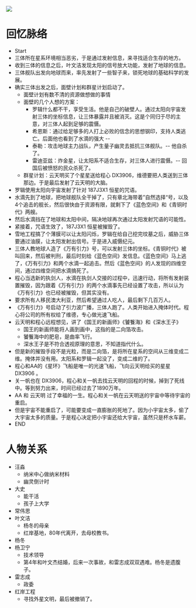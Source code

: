![](https://s2.loli.net/2023/01/28/sZtkJxbYjg253U6.png)
# 回忆脉络
- Start
- 三体所在星系环境相当恶劣，于是通过发射信息，来寻找适合生存的地方。
- 收到三体的信息之后，叶文洁发现太阳的信号放大功能，发射了地球的信息。
- 三体舰队出发向地球而来，率先发射了一些智子来，锁死地球的基础科学的发展。
- 确实三体出发之后，面壁计划和群星计划启动了。
	- 面壁计划有数不清的资源做想做的事情
	- 面壁的几个人想的方案：
		- 罗辑什么都不干，享受生活。他是自己的破壁人。通过太阳向宇宙发射三体的坐标信息，让三体暴露并且被消灭。这是个同归于尽的主意，对三体人起到足够的震慑。
		- 希恩斯：通过给足够多的人打上必败的信念的思想钢印，支持人类逃亡。后面他也看到了水滴的强大 -- 
		- 泰勒：攻击地球主力战队，产生量子幽灵去抵抗三体舰队。-- 他自杀了。
		- 雷迪亚兹：炸金星，让太阳系不适合生存，对三体人进行震慑。-- 回国后被愤怒的民众杀死了。
	- 群星计划：云天明买了个星星送给程心 DX3906，维德要把人类送到三体那边。于是最后发射了云天明的大脑。
- 罗辑使用太阳向宇宙发射了针对 187J3X1 恒星的咒语。
- 水滴先到了地球，把地球舰队全干掉了，只有章北海带着”自然选择“号，以及4个追击的舰长，然后很快由于资源有限，就剩下了《蓝色空间》和《青铜时代》两艘。
- 然后水滴挡在了地球和太阳中间，隔决地球再次通过太阳发射咒语的可能性。
- 紧接着，咒语生效了，187J3X1 恒星被摧毁了。
- 雪地工程搞了个薄膜可以让太阳闪烁，罗辑在给自己挖完坟墓之后，威胁三体要通过油膜，让太阳发射出信号。于是进入威慑纪元。
- 三体人教地球人造了《万有引力》号，可以发射三体的坐标。《青铜时代》被叫回来，然后被判刑，最后时刻给《蓝色空间》发信息。《蓝色空间》马上逃了，《万有引力》和两个水滴一起追击。然后《蓝色空间》的人发现的四维空间，通过四维空间把水滴搞死了。
- 程心当选新的执剑人，水滴在执剑人交接的过程中，迅速行动，将所有发射装置摧毁，因为跟着《万有引力》的两个水滴事先已经设置了攻击，所以认为《万有引力》也已经被摧毁，但其实没有。
- 要求所有人移民澳大利亚，然后希望通过人吃人，最后剩下几百万人。
- 《万有引力》号启动了引力波广播，三体人跑了。人类开始进入掩体时代。程心将公司的所有权给了维德，专心做光速飞船。
- 云天明和程心远程想见，讲了《国王的新画师》《饕餮海》和《深水王子》
	- 国王的新画师能将人画到画中，这指的是二向箔攻击。
	- 饕餮海中的肥皂，是曲率飞行。
	- 深水王子是不符合透视原理的意思，不知道指代什么。
- 但是新的摧毁手段不是光粒，而是二向箔，是将所在星系的空间从三维变成二维。掩体并没有用。太阳系和罗辑一起没了，变成二维的了。
- 程心和AA的《星环》飞船是唯一的光速飞船，飞向云天明给买的星星 DX3906 。
- 关一帆也在 DX3906，程心和关一帆去找云天明的回程的时候，掉到了死线中。等到努力出来，时间已经过去了1890万年。
- AA 和 云天明 过了幸福的一生。程心和关一帆在云天明送的宇宙中等待宇宙的重启。
- 但是宇宙不能重启了，可能要变成一直膨胀的死地了。因为小宇宙太多，偷了大宇宙太多的质量。于是程心决定把小宇宙还给大宇宙，虽然只是杯水车薪。
- END
# 人物关系
- 汪淼
	- 纳米中心做纳米材料
	- 幽灵倒计时
- 大史
	- 能干活
	- 孩子上大学
- 常伟思
- 叶文洁
	- 杨冬的母亲
	- 红岸基地，80年代离开，去母校教书。
- 杨冬
- 杨卫宁
	- 技术领导
	- 第4年和叶文杰结婚，后来一次事故，和雷志成双双遇难。杨冬是遗腹子。
- 雷志成
	- 政委
- 红岸工程
	- 寻找外星文明，最后被撤销了。